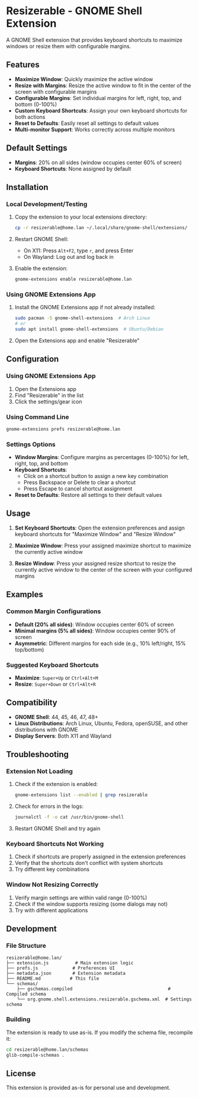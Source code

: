 # Resizerable - GNOME Shell Extension

A GNOME Shell extension that provides keyboard shortcuts to maximize windows or resize them with configurable margins.

## Features

- **Maximize Window**: Quickly maximize the active window
- **Resize with Margins**: Resize the active window to fit in the center of the screen with configurable margins
- **Configurable Margins**: Set individual margins for left, right, top, and bottom (0-100%)
- **Custom Keyboard Shortcuts**: Assign your own keyboard shortcuts for both actions
- **Reset to Defaults**: Easily reset all settings to default values
- **Multi-monitor Support**: Works correctly across multiple monitors

## Default Settings

- **Margins**: 20% on all sides (window occupies center 60% of screen)
- **Keyboard Shortcuts**: None assigned by default

## Installation

### Local Development/Testing

1. Copy the extension to your local extensions directory:
   ```bash
   cp -r resizerable@home.lan ~/.local/share/gnome-shell/extensions/
   ```

2. Restart GNOME Shell:
   - On X11: Press `Alt+F2`, type `r`, and press Enter
   - On Wayland: Log out and log back in

3. Enable the extension:
   ```bash
   gnome-extensions enable resizerable@home.lan
   ```

### Using GNOME Extensions App

1. Install the GNOME Extensions app if not already installed:
   ```bash
   sudo pacman -S gnome-shell-extensions  # Arch Linux
   # or
   sudo apt install gnome-shell-extensions  # Ubuntu/Debian
   ```

2. Open the Extensions app and enable "Resizerable"

## Configuration

### Using GNOME Extensions App

1. Open the Extensions app
2. Find "Resizerable" in the list
3. Click the settings/gear icon

### Using Command Line

```bash
gnome-extensions prefs resizerable@home.lan
```

### Settings Options

- **Window Margins**: Configure margins as percentages (0-100%) for left, right, top, and bottom
- **Keyboard Shortcuts**: 
  - Click on a shortcut button to assign a new key combination
  - Press Backspace or Delete to clear a shortcut
  - Press Escape to cancel shortcut assignment
- **Reset to Defaults**: Restore all settings to their default values

## Usage

1. **Set Keyboard Shortcuts**: Open the extension preferences and assign keyboard shortcuts for "Maximize Window" and "Resize Window"

2. **Maximize Window**: Press your assigned maximize shortcut to maximize the currently active window

3. **Resize Window**: Press your assigned resize shortcut to resize the currently active window to the center of the screen with your configured margins

## Examples

### Common Margin Configurations

- **Default (20% all sides)**: Window occupies center 60% of screen
- **Minimal margins (5% all sides)**: Window occupies center 90% of screen  
- **Asymmetric**: Different margins for each side (e.g., 10% left/right, 15% top/bottom)

### Suggested Keyboard Shortcuts

- **Maximize**: `Super+Up` or `Ctrl+Alt+M`
- **Resize**: `Super+Down` or `Ctrl+Alt+R`

## Compatibility

- **GNOME Shell**: 44, 45, 46, 47, 48+
- **Linux Distributions**: Arch Linux, Ubuntu, Fedora, openSUSE, and other distributions with GNOME
- **Display Servers**: Both X11 and Wayland

## Troubleshooting

### Extension Not Loading

1. Check if the extension is enabled:
   ```bash
   gnome-extensions list --enabled | grep resizerable
   ```

2. Check for errors in the logs:
   ```bash
   journalctl -f -o cat /usr/bin/gnome-shell
   ```

3. Restart GNOME Shell and try again

### Keyboard Shortcuts Not Working

1. Check if shortcuts are properly assigned in the extension preferences
2. Verify that the shortcuts don't conflict with system shortcuts
3. Try different key combinations

### Window Not Resizing Correctly

1. Verify margin settings are within valid range (0-100%)
2. Check if the window supports resizing (some dialogs may not)
3. Try with different applications

## Development

### File Structure

```
resizerable@home.lan/
├── extension.js          # Main extension logic
├── prefs.js             # Preferences UI
├── metadata.json        # Extension metadata
├── README.md           # This file
└── schemas/
    ├── gschemas.compiled                                    # Compiled schema
    └── org.gnome.shell.extensions.resizerable.gschema.xml  # Settings schema
```

### Building

The extension is ready to use as-is. If you modify the schema file, recompile it:

```bash
cd resizerable@home.lan/schemas
glib-compile-schemas .
```

## License

This extension is provided as-is for personal use and development. 